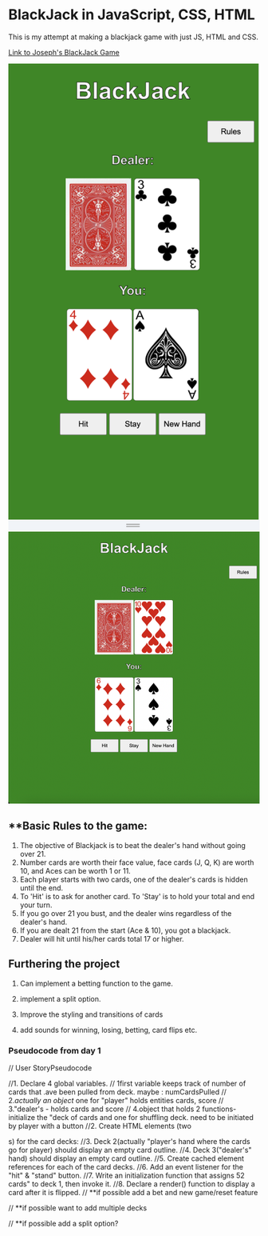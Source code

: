 # BlackJack in JavaScript, CSS, HTML

This is my attempt at making a blackjack game with just JS, HTML and CSS.

[Link to Joseph's BlackJack Game](https://josephcho29.github.io/Blackjack/)

![mobile](./img/Mobile.png)
![desktop](./img/Desktop.png)

## **Basic Rules to the game:

1. The objective of Blackjack is to beat the dealer's hand without going over 21.
2. Number cards are worth their face value, face cards (J, Q, K) are worth 10, and Aces can be worth 1 or 11.
3. Each player starts with two cards, one of the dealer's cards is hidden until the end.
4. To 'Hit' is to ask for another card. To 'Stay' is to hold your total and end your turn.
5. If you go over 21 you bust, and the dealer wins regardless of the dealer's hand.
6. If you are dealt 21 from the start (Ace & 10), you got a blackjack.
7. Dealer will hit until his/her cards total 17 or higher.

## Furthering the project

1. Can implement a betting function to the game.

2. implement a split option.

3. Improve the styling and transitions of cards

4. add sounds for winning, losing, betting, card flips etc.

### Pseudocode from day 1

// User StoryPseudocode

//1. Declare 4 global variables.
//    1first variable keeps track of number of cards that .ave been pulled from deck. maybe : numCardsPulled
//    2.*actually an object* one for "player" holds entities cards, score
//    3."dealer's - holds cards and score
//    4.object that holds 2 functions- initialize the "deck of cards and one for shuffling deck. need to be initiated by player with a button 
//2. Create HTML elements (two <div>s) for the card decks:
//3. Deck 2(actually "player's hand where the cards go for player) should display an empty card outline.
//4. Deck 3("dealer's" hand) should display an empty card outline.
//5. Create cached element references for each of the card decks.
//6. Add an event listener for the "hit" & "stand" button.
//7. Write an initialization function that assigns 52 cards" to deck 1, then invoke it.
//8. Declare a render() function to display a card after it is flipped.
// **if possible add a bet and new game/reset feature

// **if possible want to add multiple decks

// **if possible add a split option?

